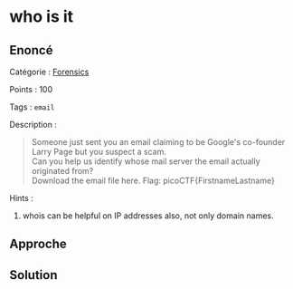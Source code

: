 # who is it

## Enoncé
Catégorie : [Forensics](../)

Points : 100

Tags : `email`

Description :
> Someone just sent you an email claiming to be Google's co-founder Larry Page but you suspect a scam.  
> Can you help us identify whose mail server the email actually originated from?  
> Download the email file here. Flag: picoCTF{FirstnameLastname}

Hints :
1. whois can be helpful on IP addresses also, not only domain names.


## Approche

## Solution
